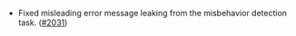 *   Fixed misleading error message leaking from the misbehavior detection task.
    ([#2031](https://github.com/informalsystems/ibc-rs/issues/2031))
